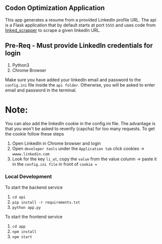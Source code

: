 ## Codon Optimization Application
This app generates a resume from a provided LinkedIn profile URL. 
The api is a Flask application that by default starts at port `5555` and uses code from  [linked_scrapper](https://github.com/joeyism/linkedin_scraper) to scrape a given linkedIn URL.  



## Pre-Req - Must provide LinkedIn credentials for login
1. Python3
2. Chrome Browser

Make sure you have added your linkedIn email and password to the `config.ini` file inside the `api folder`. Otherwise, you will be asked to enter email and password in the terminal. 
# Note: 
You can also add the linkedIn cookie in the config.ini file. The advantage is that you won't be asked to reverify (capcha) for too many requests. To get the cookie follow these steps 
1.  Open LinkedIn in Chrome browser and login
3.  Open `developer tools` under the `Application tab` click cookies -> `wwww.linkedin.com` 
4.  Look for the key `li_at`, copy the `value` from the value column -> paste it in the `config.ini file` in front of `cookie = `

### Local Development
To start the backend service 

1.  `cd api`
3.  `pip install -r requirements.txt`
4.  `python app.py`

To start the frontend service

1.  `cd app`
2.  `npm install`
3.  `npm start`
